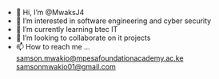 - 👋 Hi, I’m @MwaksJ4
- 👀 I’m interested in software engineering and cyber security
- 🌱 I’m currently learning btec IT 
- 💞️ I’m looking to collaborate on it projects
- 📫 How to reach me ...
samson.mwakio@mpesafoundationacademy.ac.ke
samsonmwakio01@gmail.com
<!---
MwaksJ4/MwaksJ4 is a ✨ special ✨ repository because its `README.md` (this file) appears on your GitHub profile.
You can click the Preview link to take a look at your changes.
--->
